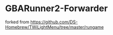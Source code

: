 # GBARunner2-Forwarder

forked from https://github.com/DS-Homebrew/TWiLightMenu/tree/master/rungame
